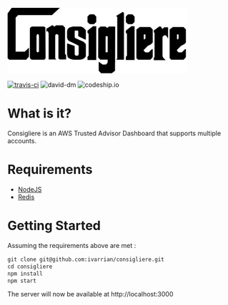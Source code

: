 ![consigliere](consigliere_400x147.png)

[![travis-ci](https://travis-ci.org/ivarrian/consigliere.svg?branch=master)](https://travis-ci.org/ivarrian/consigliere) ![david-dm](https://david-dm.org/ivarrian/consigliere.svg)  ![codeship.io](https://codeship.com/projects/00a3d3f0-65ee-0133-0e06-123c33218719/status?branch=master)

What is it?
============

Consigliere is an AWS Trusted Advisor Dashboard that supports multiple accounts.

Requirements
=============

* [NodeJS](https://nodejs.org/)
* [Redis](https://redis.io/)

Getting Started
================
Assuming the requirements above are met :

```shell
git clone git@github.com:ivarrian/consigliere.git
cd consigliere
npm install
npm start
```
The server will now be available at http://localhost:3000
